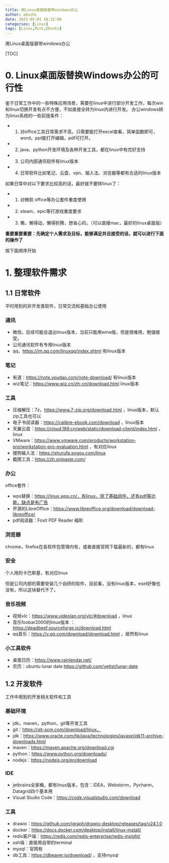 ```yaml
---
title: 用Linux桌面版替带windows办公
author: abuzhi
date: 2023-05-01 18:32:00
categories: [Linux]
tags: [Linux,Mint,Ubuntu]
---
```


用Linux桌面版替带windows办公

[TOC]

# 0. Linux桌面版替换Windows办公的可行性

鉴于日常工作中的一些特殊应用场景，需要在linux中进行部分开发工作，每次win和linux切换开发有点不方便，不如直接全转为linux内进行开发。
办公windows转为linux系统的一些前提条件：

* 1. 对office工具日常需求不高，只需要能打开excel查看，简单函数即可，word，ppt能打开编辑，pdf可打开。
* 2. java、python开发环境及各种开发工具，都在linux中有完好支持
* 3. 公司内部通讯软件有linux版本
* 4. 日常软件比如笔记、云盘、vpn、输入法、浏览器等都有合适的linux版本

如果日常中对以下要求比较高的话，最好就不要转linux了：

* 1. 对微软 office等办公套件重度使用
* 2. steam，epic等打游戏重度要求
* 3. 懒，懒得动，懒得折腾，想省心的。（可以直接mac，最好的linux桌面版）

**重要重要重要：先确定个人需求及目标，能够满足并且接受的话，就可以进行下面的操作了**

按下面顺序开始

# 1. 整理软件需求

## 1.1 日常软件

平时用到的非开发类软件，日常交流和基础办公使用

### 通讯

- 微信，后续可能会退出linux版本，当前只能用wine版，但是很难用，勉强接受。
- 公司通讯软件有专用linux版本
- qq，https://im.qq.com/linuxqq/index.shtml 有linux版本

### 笔记

* 有道：https://note.youdao.com/note-download/  有linux版本
* wiz笔记：https://www.wiz.cn/zh-cn/download.html   linux版本

### 工具

* 压缩解压：7z，https://www.7-zip.org/download.html ，linux版本，默认zip工具也可以
* 电子书阅读器：https://calibre-ebook.com/download  ，linux版本
* 天翼云盘：https://cloud.189.cn/web/static/download-client/index.html  ，linux
* VMware：https://www.vmware.com/products/workstation-pro/workstation-pro-evaluation.html   ，有对应linux
* 搜狗输入法：https://shurufa.sogou.com/linux
* 截图工具：https://zh.snipaste.com/

### 办公

office套件：
- wps替换：https://linux.wps.cn/，有linux，除了基础组件，还有pdf等功能，缺点是有广告
- 开源的LibreOffice：https://www.libreoffice.org/download/download-libreoffice/
- pdf阅读器：Foxit PDF Reader 福昕

### 浏览器

chrome，firefox在各软件包管理内有，或者直接官网下载最新的，都有linux

### 安全

个人用的卡巴斯基，有对应linux

但是公司内部的需要安装几个自研的软件，目前看，没有linux版本，eset好像也没有，所以这块替代不了。

### 音乐视频

- 视频vlc：https://www.videolan.org/vlc/#download   ，linux
- 音乐foobar2000的linux版本 ：https://deadbeef.sourceforge.io/download.html
- qq音乐：https://y.qq.com/download/download.html   ，居然有linux

### 小工具软件

* 桌面日历：https://www.rainlendar.net/
* 农历：ubuntu lunar date https://github.com/yetist/lunar-date

## 1.2 开发软件

工作中用到的开发相关软件和工具

### 基础环境

* jdk，maven，python，git等开发工具
* git：https://git-scm.com/download/linux，
* jdk：https://www.oracle.com/hk/java/technologies/javase/jdk11-archive-downloads.html
* maven：https://maven.apache.org/download.cgi
* python：https://www.python.org/downloads/
* nodejs：https://nodejs.org/en/download

### IDE

* jetbrains全家桶，都有linux版本，包含：IDEA，Webstorm，Pycharm，Datagrid四个基本用
* Visual Studio Code：https://code.visualstudio.com/download

### 工具

* drawio：https://github.com/jgraph/drawio-desktop/releases/tag/v24.1.0
* docker：https://docs.docker.com/desktop/install/linux-install/
* redis客户端：https://redis.com/redis-enterprise/redis-insight/
* ssh端：直接用自带的terminal
* mysql：官网有
* db工具：https://dbeaver.io/download/  ，支持mysql

